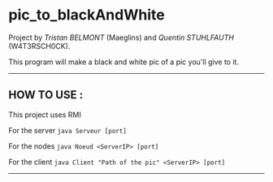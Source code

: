 # pic_to_blackAndWhite

Project by *Tristan BELMONT* (Maeglins) and *Quentin STUHLFAUTH* (W4T3RSCH0CK).

This program will make a black and white pic of a pic you'll give to it.

-------------------------

## HOW TO USE :

This project uses RMI

For the server
``java Serveur [port]``

For the nodes
``java Noeud <ServerIP> [port]``

For the client
``java Client "Path of the pic" <ServerIP> [port]``

-------------------------------------------------------------
